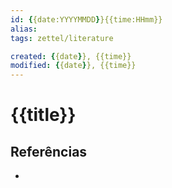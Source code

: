 ```yaml
---
id: {{date:YYYYMMDD}}{{time:HHmm}}
alias: 
tags: zettel/literature

created: {{date}}, {{time}}
modified: {{date}}, {{time}}
---
```

# {{title}}
<!-- Atomic note -->

## Referências
<!-- Links to pages not referenced in the content -->

- 

